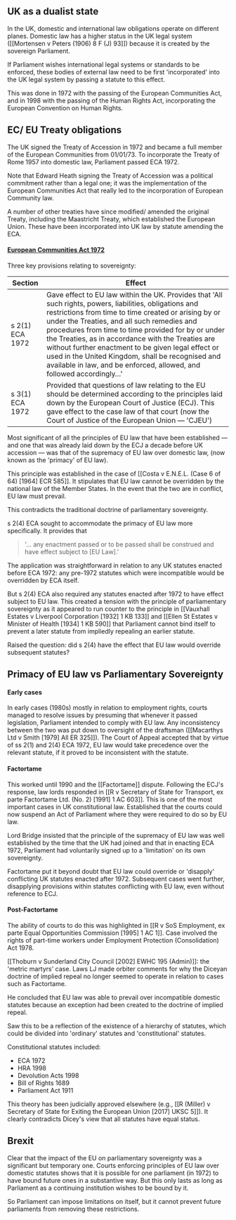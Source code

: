 ## UK as a dualist state

In the UK, domestic and international law obligations operate on different planes. Domestic law has a higher status in the UK legal system ([[Mortensen v Peters (1906) 8 F (J) 93]]) because it is created by the sovereign Parliament. 

If Parliament wishes international legal systems or standards to be enforced, these bodies of external law need to be first 'incorporated' into the UK legal system by passing a statute to this effect. 

This was done in 1972 with the passing of the European Communities Act, and in 1998 with the passing of the Human Rights Act, incorporating the European Convention on Human Rights. 

## EC/ EU Treaty obligations

The UK signed the Treaty of Accession in 1972 and became a full member of the European Communities from 01/01/73. To incorporate the Treaty of Rome 1957 into domestic law, Parliament passed ECA 1972. 

Note that Edward Heath signing the Treaty of Accession was a political commitment rather than a legal one; it was the implementation of the European Communities Act that really led to the incorporation of European Community law. 

A number of other treaties have since modified/ amended the original Treaty, including the Maastricht Treaty, which established the European Union. These have been incorporated into UK law by statute amending the ECA. 

#### [European Communities Act 1972](https://www.legislation.gov.uk/ukpga/1972/68/enacted)

Three key provisions relating to sovereignty:

Section | Effect
---|---
s 2(1) ECA 1972 | Gave effect to EU law within the UK. Provides that 'All such rights, powers, liabilities, obligations and restrictions from time to time created or arising by or under the Treaties, and all such remedies and procedures from time to time provided for by or under the Treaties, as in accordance with the Treaties are without further enactment to be given legal effect or used in the United Kingdom, shall be recognised and available in law, and be enforced, allowed, and followed accordingly…'
s 3(1) ECA 1972 | Provided that questions of law relating to the EU should be determined according to the principles laid down by the European Court of Justice (ECJ). This gave effect to the case law of that court (now the Court of Justice of the European Union — 'CJEU')

Most significant of all the principles of EU law that have been established — and one that was already laid down by the ECJ a decade before UK accession — was that of the supremacy of EU law over domestic law, (now known as the 'primacy' of EU law).

This principle was established in the case of [[Costa v E.N.E.L. (Case 6 of 64) [1964] ECR 585]]. It stipulates that EU law cannot be overridden by the national law of the Member States. In the event that the two are in conflict, EU law must prevail.

This contradicts the traditional doctrine of parliamentary sovereignty. 

s 2(4) ECA sought to accommodate the primacy of EU law more specifically. It provides that 

> '… any enactment passed or to be passed shall be construed and have effect subject to [EU Law].'

The application was straightforward in relation to any UK statutes enacted before ECA 1972: any pre-1972 statutes which were incompatible would be overridden by ECA itself. 

But s 2(4) ECA also required any statutes enacted after 1972 to have effect subject to EU law. This created a tension with the principle of parliamentary sovereignty as it appeared to run counter to the principle in [[Vauxhall Estates v Liverpool Corporation [1932] 1 KB 133]] and [[Ellen St Estates v Minister of Health [1934] 1 KB 590]] that Parliament cannot bind itself to prevent a later statute from impliedly repealing an earlier statute. 

Raised the question: did s 2(4) have the effect that EU law would override subsequent statutes?

## Primacy of EU law vs Parliamentary Sovereignty

#### Early cases

In early cases (1980s) mostly in relation to employment rights, courts managed to resolve issues by presuming that whenever it passed legislation, Parliament intended to comply with EU law. Any inconsistency between the two was put down to oversight of the draftsman ([[Macarthys Ltd v Smith [1979] All ER 325]]). The Court of Appeal accepted that by virtue of ss 2(1) and 2(4) ECA 1972, EU law would take precedence over the relevant statute, if it proved to be inconsistent with the statute. 

#### Factortame

This worked until 1990 and the [[Factortame]] dispute. Following the ECJ's response, law lords responded in [[R v Secretary of State for Transport, ex parte Factortame Ltd. (No. 2) [1991] 1 AC 603]]. This is one of the most important cases in UK constitutional law. Established that the courts could now suspend an Act of Parliament where they were required to do so by EU law. 

Lord Bridge insisted that the principle of the supremacy of EU law was well established by the time that the UK had joined and that in enacting ECA 1972, Parliament had voluntarily signed up to a 'limitation' on its own sovereignty. 

Factortame put it beyond doubt that EU law could override or 'disapply' conflicting UK statutes enacted after 1972. Subsequent cases went further, disapplying provisions within statutes conflicting with EU law, even without reference to ECJ. 

#### Post-Factortame

The ability of courts to do this was highlighted in [[R v SoS Employment, ex parte Equal Opportunities Commission [1995] 1 AC 1]]. Case involved the rights of part-time workers under Employment Protection (Consolidation) Act 1978. 

[[Thoburn v Sunderland City Council [2002] EWHC 195 (Admin)]]: the 'metric martyrs' case. Laws LJ made orbiter comments for why the Diceyan doctrine of implied repeal no longer seemed to operate in relation to cases such as Factortame. 

He concluded that EU law was able to prevail over incompatible domestic statutes because an exception had been created to the doctrine of implied repeal.

Saw this to be a reflection of the existence of a hierarchy of statutes, which could be divided into 'ordinary' statutes and 'constitutional' statutes. 

Constitutional statutes included:
- ECA 1972
- HRA 1998
- Devolution Acts 1998
- Bill of Rights 1689
- Parliament Act 1911

This theory has been judicially approved elsewhere (e.g., [[R (Miller) v Secretary of State for Exiting the European Union [2017] UKSC 5]]). It clearly contradicts Dicey's view that all statutes have equal status.

## Brexit

Clear that the impact of the EU on parliamentary sovereignty was a significant but temporary one. Courts enforcing principles of EU law over domestic statutes shows that it is possible for one parliament (in 1972) to have bound future ones in a substantive way. But this only lasts as long as Parliament as a continuing institution wishes to be bound by it. 

So Parliament can impose limitations on itself, but it cannot prevent future parliaments from removing these restrictions. 





